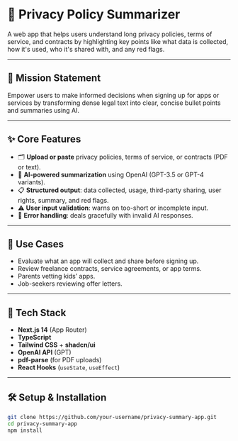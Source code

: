 # 🔐 Privacy Policy Summarizer

A web app that helps users understand long privacy policies, terms of service, and contracts by highlighting key points like what data is collected, how it's used, who it's shared with, and any red flags.

---

## 🎯 Mission Statement

Empower users to make informed decisions when signing up for apps or services by transforming dense legal text into clear, concise bullet points and summaries using AI.

---

## ✨ Core Features

- 🗂️ **Upload or paste** privacy policies, terms of service, or contracts (PDF or text).
- 🤖 **AI-powered summarization** using OpenAI (GPT-3.5 or GPT-4 variants).
- 📋 **Structured output**: data collected, usage, third-party sharing, user rights, summary, and red flags.
- ⚠️ **User input validation**: warns on too-short or incomplete input.
- 🚨 **Error handling**: deals gracefully with invalid AI responses.

---

## 💼 Use Cases

- Evaluate what an app will collect and share before signing up.
- Review freelance contracts, service agreements, or app terms.
- Parents vetting kids’ apps.
- Job-seekers reviewing offer letters.

---

## 🧰 Tech Stack

- **Next.js 14** (App Router)
- **TypeScript**
- **Tailwind CSS** + **shadcn/ui**
- **OpenAI API** (GPT)
- **pdf-parse** (for PDF uploads)
- **React Hooks** (`useState`, `useEffect`)

---

## 🛠️ Setup & Installation

```bash
git clone https://github.com/your-username/privacy-summary-app.git
cd privacy-summary-app
npm install
```
